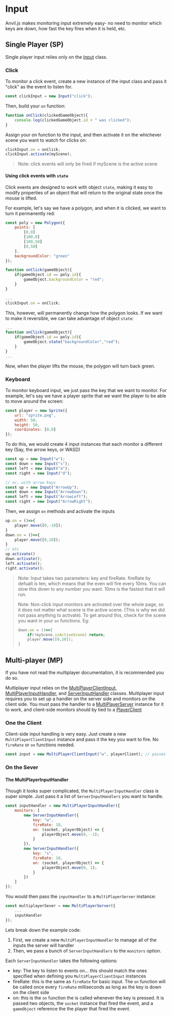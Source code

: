 # Input
Anvil.js makes monitoring input extremely easy- no need to monitor which keys are down, how fast the key fires when it is held, etc.

## Single Player (SP)
Single player input relies only on the [Input](https://sojs-coder.github.io/Anvil/docs/classes/Input.html) class.
### Click
To monitor a click event, create a new instance of the input class and pass it "click" as the event to listen for.
```js
const clickInput = new Input("click");
```
Then, build your `on` function:
```js
function onClick(clickedGameObject){
	console.log(clickedGameObject.id + " was clicked");
}
```
Assign your on function to the input, and then activate it on the whichever scene you want to watch for clicks on:
```js
clickInput.on = onClick;
clickInput.activate(myScene);
```
> Note: click events will only be fired if myScene is the active scene

#### Using click events with `state`
Click events are designed to work with object `state`, making it easy to modify properties of an object that will return to the original state once the mouse is lifted. 

For example, let's say we have a polygon, and when it is clicked, we want to turn it permanently red:
```js
const poly = new Polygon({
	points: [
		[0,0]
		[100,0]
		[100,50]
		[0,50]
	],
	backgroundColor: "green"
});

function onClick(gameObject){
	if(gameObject.id == poly.id){
		gameObject.backgroundColor = "red";
	}
}

...
clickInput.on = onClick;
```
This, however, will permanently change how the polygon looks. If we want to make it reversible, we can take advantage of object `state`:

```js
...
function onClick(gameObject){
	if(gameObject.id == poly.id){
		gameObject.state("backgroundColor","red");
	}
}
...
```
Now, when the player lifts the mouse, the polygon will turn back green.

### Keyboard

To monitor keyboard input, we just pass the key that we want to monitor. For example, let's say we have a player sprite that we want the player to be able to move around the screen:
```js
const player = new Sprite({
	url: "sprite.png",
	width: 50,
	height: 50,
	coordinates: [0,0]
});
```

To do this, we would create 4 input instances that each monitor a different key (Say, the arrow keys, or WASD)
```js
const up = new Input("w");
const down = new Input("s");
const left = new Input("a");
const right = new Input("d");

// or, with arrow keys
const up = new Input("ArrowUp");
const down = new Input("ArrowDown");
const left = new Input("ArrowLeft");
const right = new Input("ArrowRight");
```
Then, we assign `on` methods and activate the inputs

```js
up.on = ()=>{
	player.move([0,-10]);
}
down.on = ()=>{
	player.move([0,10]);
}
// etc
up.activate()
down.activate();
left.activate();
right.activate();
```

> Note: Input takes two parameters: key and fireRate. fireRate by defualt is ten, which means that the even will fire every 10ms. You can slow this down to any number you want. 10ms is the fastest that it will run.
> 
> Note: Non-click input monitors are activated over the whole page, so it does not matter what scene is the active scene. (This is why we did not pass anything to activate). To get around this, check for the scene you want in your `on` functions. Eg:
> ```js
> down.on = ()=>{
>     if(!myScene.isActiveScene) return;
>     player.move([0,10]);
>}
## Multi-player (MP)
If you have not read the multiplayer documentation, it is recommended you do so. 

Multiplayer input relies on the [MultiPlayerClientInput](https://sojs-coder.github.io/Anvil/docs/classes/MultiPlayerClientInput.html), [MultiPlayerInputHandler](https://sojs-coder.github.io/Anvil/docs/classes/MultiPlayerInputHandler.html), and [ServerInputHandler](https://sojs-coder.github.io/Anvil/docs/classes/ServerInputHandler.html) classes.
Multiplayer input requires you to set up a handler on the server side and monitors on the client side. You must pass the handler to a [MultiPlayerServer](https://sojs-coder.github.io/Anvil/docs/classes/MultiPlayerServer.html) instance for it to work, and client-side monitors should by tied to a [PlayerClient](https://sojs-coder.github.io/Anvil/docs/classes/PlayerClient.html)

### One the Client
Client-side input handling is very easy. Just create a new `MultiPlayerClientInput` instance and pass it the key you want to fire. No `fireRate` or `on` functions needed.

```js
const input = new MultiPlayerClientInput("w", playerClient); // passes all "w" key presses to the server
```

### On the Sever

#### The MultiPlayerInputHandler
Though it looks super complicated, the `MultiPlayerInputHandler` class is super simple. Just pass it a list of `ServerInputHandlers` you want to handle.

```js
const inputHandler = new MultiPlayerInputHandler({
	monitors: [
		new ServerInputHandler({
			key: "w",
			fireRate: 10,
			on: (socket, playerObject) => {
				playerObject.move(0, -1);
			}
		}),
		new ServerInputHandler({
			key: "s",
			fireRate: 10,
			on: (socket, playerObject) => {
				playerObject.move(0, 1);
			}
		})
	]
});
```
You would then pass the `inputHandler` to a `MultiPlayerServer` instance: 

```js
const multiplayerSever = new MultiPlayerServer({
	...
	inputHandler
});
```

Lets break down the example code:
1. First, we create a new `MultiPlayerInputHandler` to manage all of the inputs the server will handler
2. Then, we pass a bunch of `ServerInputHandlers` to the `monitors` option.

Each `ServerInputHandler` takes the following options:

- key: The key to listen to events on... this should match the ones specified when defining you `MultiPlayerClientInput` instances
- fireRate: this is the same as `fireRate` for basic input. The `on` function will be called once every `fireRate` milliseconds as long as the key is down on the client side
- on: this is the `on` function the is called whenever the key is pressed. It is passed two objects, the `socket` instance that fired the event, and a `gameObject` reference the the player that fired the event.
